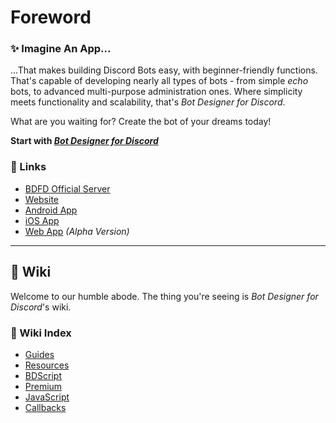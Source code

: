 # Foreword
### ✨ Imagine An App...
...That makes building Discord Bots easy, with beginner-friendly functions. That's capable of developing nearly all types of bots - from simple *echo* bots, to advanced multi-purpose administration ones. Where simplicity meets functionality and scalability, that's *Bot Designer for Discord*.

What are you waiting for? Create the bot of your dreams today!

**Start with [*Bot Designer for Discord*](https://botdesignerdiscord.com)**

### 📎 Links
- [BDFD Official Server](https://botdesignerdiscord.com/discord)
- [Website](https://botdesignerdiscord.com/)
- [Android App](https://play.google.com/store/apps/details?id=com.jakubtomana.discordbotdesinger)
- [iOS App](https://apps.apple.com/app/bot-designer-for-discord/id1495536477)
- [Web App](https://botdesignerdiscord.com/app/) *(Alpha Version)*
---
## 📓 Wiki
Welcome to our humble abode. The thing you're seeing is *Bot Designer for Discord*'s wiki.

### 📂 Wiki Index
- [Guides](./guides/introduction.md)
- [Resources](./resources/introduction.md)
- [BDScript](./bdscript/introduction.md)
- [Premium](./premium/introduction.md)
- [JavaScript](./javascript/javascript.md)
- [Callbacks](./callbacks/introduction.md)
